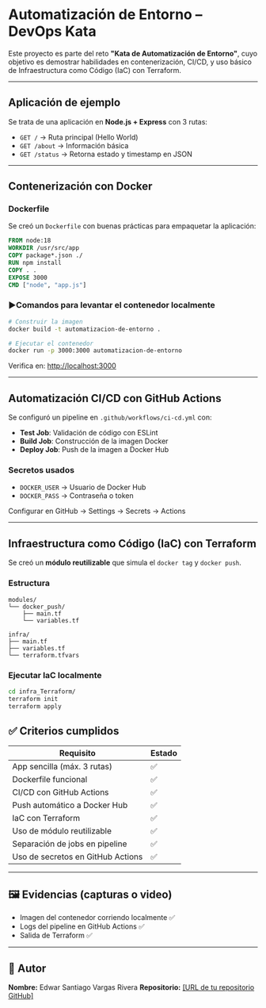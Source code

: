# Automatización de Entorno – DevOps Kata

Este proyecto es parte del reto **"Kata de Automatización de Entorno"**, cuyo objetivo es demostrar habilidades en contenerización, CI/CD, y uso básico de Infraestructura como Código (IaC) con Terraform.

---

## Aplicación de ejemplo

Se trata de una aplicación en **Node.js + Express** con 3 rutas:

- `GET /` → Ruta principal (Hello World)
- `GET /about` → Información básica
- `GET /status` → Retorna estado y timestamp en JSON

---

## Contenerización con Docker

### Dockerfile

Se creó un `Dockerfile` con buenas prácticas para empaquetar la aplicación:

```Dockerfile
FROM node:18
WORKDIR /usr/src/app
COPY package*.json ./
RUN npm install
COPY . .
EXPOSE 3000
CMD ["node", "app.js"]
```

### ▶Comandos para levantar el contenedor localmente

```bash
# Construir la imagen
docker build -t automatizacion-de-entorno .

# Ejecutar el contenedor
docker run -p 3000:3000 automatizacion-de-entorno
```

Verifica en: [http://localhost:3000](http://localhost:3000)

---

## Automatización CI/CD con GitHub Actions

Se configuró un pipeline en `.github/workflows/ci-cd.yml` con:

- **Test Job**: Validación de código con ESLint
- **Build Job**: Construcción de la imagen Docker
- **Deploy Job**: Push de la imagen a Docker Hub


### Secretos usados

- `DOCKER_USER` → Usuario de Docker Hub
- `DOCKER_PASS` → Contraseña o token

Configurar en GitHub → Settings → Secrets → Actions

---

## Infraestructura como Código (IaC) con Terraform

Se creó un **módulo reutilizable** que simula el `docker tag` y `docker push`.

### Estructura

```
modules/
└── docker_push/
    ├── main.tf
    └── variables.tf

infra/
├── main.tf
├── variables.tf
└── terraform.tfvars
```

### Ejecutar IaC localmente

```bash
cd infra_Terraform/
terraform init
terraform apply
```


## ✅ Criterios cumplidos

| Requisito                                 | Estado |
|-------------------------------------------|--------|
| App sencilla (máx. 3 rutas)               | ✅     |
| Dockerfile funcional                      | ✅     |
| CI/CD con GitHub Actions                  | ✅     |
| Push automático a Docker Hub              | ✅     |
| IaC con Terraform                         | ✅     |
| Uso de módulo reutilizable                | ✅     |
| Separación de jobs en pipeline            | ✅     |
| Uso de secretos en GitHub Actions         | ✅     |

---

## 🖼️ Evidencias (capturas o video)

- Imagen del contenedor corriendo localmente ✅
- Logs del pipeline en GitHub Actions ✅
- Salida de Terraform ✅

---

## 📌 Autor

**Nombre:** Edwar Santiago Vargas Rivera 
**Repositorio:** [\[URL de tu repositorio GitHub\]](https://github.com/Edwar421/Automatizacin-de-Entorno)

